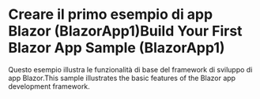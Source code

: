 # <a name="build-your-first-blazor-app-sample-blazorapp1"></a><span data-ttu-id="62c34-101">Creare il primo esempio di app Blazor (BlazorApp1)</span><span class="sxs-lookup"><span data-stu-id="62c34-101">Build Your First Blazor App Sample (BlazorApp1)</span></span>

<span data-ttu-id="62c34-102">Questo esempio illustra le funzionalità di base del framework di sviluppo di app Blazor.</span><span class="sxs-lookup"><span data-stu-id="62c34-102">This sample illustrates the basic features of the Blazor app development framework.</span></span>
